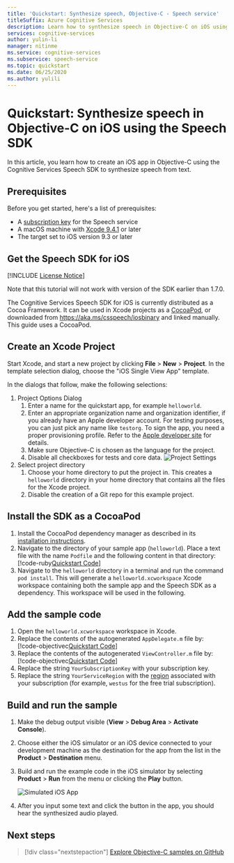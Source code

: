 ```yaml
---
title: 'Quickstart: Synthesize speech, Objective-C - Speech service'
titleSuffix: Azure Cognitive Services
description: Learn how to synthesize speech in Objective-C on iOS using the Speech SDK
services: cognitive-services
author: yulin-li
manager: nitinme
ms.service: cognitive-services
ms.subservice: speech-service
ms.topic: quickstart
ms.date: 06/25/2020
ms.author: yulili
---
```


# Quickstart: Synthesize speech in Objective-C on iOS using the Speech SDK

In this article, you learn how to create an iOS app in Objective-C using the Cognitive Services Speech SDK to synthesize speech from text.

## Prerequisites

Before you get started, here's a list of prerequisites:

* A [subscription key](~/articles/cognitive-services/Speech-Service/get-started.md) for the Speech service
* A macOS machine with [Xcode 9.4.1](https://geo.itunes.apple.com/us/app/xcode/id497799835?mt=12) or later
* The target set to iOS version 9.3 or later

## Get the Speech SDK for iOS

[!INCLUDE [License Notice](~/includes/cognitive-services-speech-service-license-notice.md)]

Note that this tutorial will not work with version of the SDK earlier than 1.7.0.

The Cognitive Services Speech SDK for iOS is currently distributed as a Cocoa Framework.
It can be used in Xcode projects as a [CocoaPod](https://cocoapods.org/), or downloaded from https://aka.ms/csspeech/iosbinary and linked manually. This guide uses a CocoaPod.

## Create an Xcode Project

Start Xcode, and start a new project by clicking **File** > **New** > **Project**.
In the template selection dialog, choose the "iOS Single View App" template.

In the dialogs that follow, make the following selections:

1. Project Options Dialog
    1. Enter a name for the quickstart app, for example `helloworld`.
    1. Enter an appropriate organization name and organization identifier, if you already have an Apple developer account. For testing purposes, you can just pick any name like `testorg`. To sign the app, you need a proper provisioning profile. Refer to the [Apple developer site](https://developer.apple.com/) for details.
    1. Make sure Objective-C is chosen as the language for the project.
    1. Disable all checkboxes for tests and core data.
    ![Project Settings](~/articles/cognitive-services/Speech-Service/media/sdk/qs-objectivec-project-settings.png)
1. Select project directory
    1. Choose your home directory to put the project in. This creates a `helloworld` directory in your home directory that contains all the files for the Xcode project.
    1. Disable the creation of a Git repo for this example project.

## Install the SDK as a CocoaPod

1. Install the CocoaPod dependency manager as described in its [installation instructions](https://guides.cocoapods.org/using/getting-started.html).
1. Navigate to the directory of your sample app (`helloworld`). Place a text file with the name `Podfile` and the following content in that directory:  
   [!code-ruby[Quickstart Code](~/samples-cognitive-services-speech-sdk/quickstart/objectivec/ios/text-to-speech/helloworld/Podfile)]
1. Navigate to the `helloworld` directory in a terminal and run the command `pod install`. This will generate a `helloworld.xcworkspace` Xcode workspace containing both the sample app and the Speech SDK as a dependency. This workspace will be used in the following.

## Add the sample code

1. Open the `helloworld.xcworkspace` workspace in Xcode.
1. Replace the contents of the autogenerated `AppDelegate.m` file by:  
   [!code-objectivec[Quickstart Code](~/samples-cognitive-services-speech-sdk/quickstart/objectivec/ios/text-to-speech/helloworld/helloworld/AppDelegate.m#code)]
1. Replace the contents of the autogenerated `ViewController.m` file by:  
   [!code-objectivec[Quickstart Code](~/samples-cognitive-services-speech-sdk/quickstart/objectivec/ios/text-to-speech/helloworld/helloworld/ViewController.m#code)]
1. Replace the string `YourSubscriptionKey` with your subscription key.
1. Replace the string `YourServiceRegion` with the [region](~/articles/cognitive-services/Speech-Service/regions.md) associated with your subscription (for example, `westus` for the free trial subscription).

## Build and run the sample

1. Make the debug output visible (**View** > **Debug Area** > **Activate Console**).
1. Choose either the iOS simulator or an iOS device connected to your development machine as the destination for the app from the list in the **Product** > **Destination** menu.
1. Build and run the example code in the iOS simulator by selecting **Product** > **Run** from the menu or clicking the **Play** button.

   ![Simulated iOS App](~/articles/cognitive-services/Speech-Service/media/sdk/qs-objectivec-simulated-app-tts.png)

1. After you input some text and click the button in the app, you should hear the synthesized audio played.

## Next steps

> [!div class="nextstepaction"]
> [Explore Objective-C samples on GitHub](https://aka.ms/csspeech/samples)

